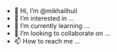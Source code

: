 - 👋 Hi, I’m @mikhailhuil
- 👀 I’m interested in ...
- 🌱 I’m currently learning ...
- 💞️ I’m looking to collaborate on ...
- 📫 How to reach me ...

<!---
mikhailhuil/mikhailhuil is a ✨ special ✨ repository because its `README.md` (this file) appears on your GitHub profile.
You can click the Preview link to take a look at your changes.
--->

